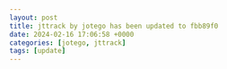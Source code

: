 ```yaml
---
layout: post
title: jttrack by jotego has been updated to fbb89f0
date: 2024-02-16 17:06:58 +0000
categories: [jotego, jttrack]
tags: [update]
---
```


